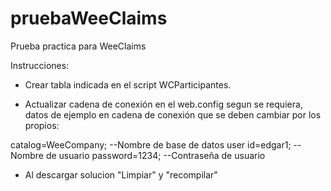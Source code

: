 # pruebaWeeClaims
Prueba practica para WeeClaims

Instrucciones:

- Crear tabla indicada en el script WCParticipantes.

- Actualizar cadena de conexión en el web.config segun se requiera, datos de ejemplo en cadena de conexión que se deben cambiar por los propios:

catalog=WeeCompany;  --Nombre de base de datos
user id=edgar1;      --Nombre de usuario
password=1234;       --Contraseña de usuario


- Al descargar solucion "Limpiar" y "recompilar"
